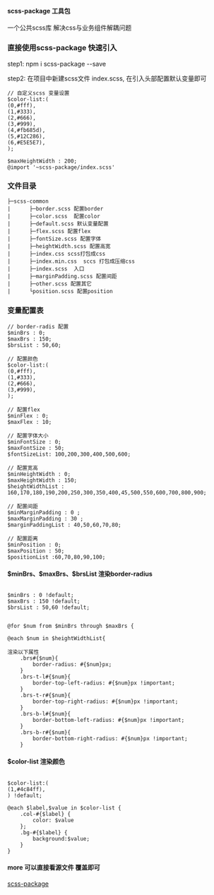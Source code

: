 #### scss-package 工具包

一个公共scss库 解决css与业务组件解耦问题

### 直接使用scss-package 快速引入

step1: npm i scss-package --save

step2: 在项目中新建scss文件 index.scss, 在引入头部配置默认变量即可

```
// 自定义scss 变量设置
$color-list:(
(0,#fff),
(1,#333),
(2,#666),
(3,#999),
(4,#fb685d),
(5,#12C286),
(6,#E5E5E7),
);

$maxHeightWidth : 200;
@import '~scss-package/index.scss'

```

### 文件目录

```
├─scss-common
|      ├─border.scss 配置border
|      ├─color.scss  配置color
|      ├─default.scss 默认变量配置
|      ├─flex.scss 配置flex
|      ├─fontSize.scss 配置字体
|      ├─heightWidth.scss 配置高宽
|      ├─index.css scss打包成css
|      ├─index.min.css  sccs 打包成压缩css
|      ├─index.scss  入口
|      ├─marginPadding.scss 配置间距
|      ├─other.scss 配置其它
|      └position.scss 配置position
```
### 变量配置表

```
// border-radis 配置
$minBrs : 0;
$maxBrs : 150;
$brsList : 50,60;

// 配置颜色
$color-list:(
(0,#fff),
(1,#333),
(2,#666),
(3,#999),
);

// 配置flex
$minFlex : 0;
$maxFlex : 10;

// 配置字体大小
$minFontSize : 0;
$maxFontSize : 50;
$fontSizeList: 100,200,300,400,500,600;

// 配置宽高
$minHeightWidth : 0;
$maxHeightWidth : 150;
$heightWidthList : 160,170,180,190,200,250,300,350,400,45,500,550,600,700,800,900;

// 配置间距
$minMarginPadding : 0 ;
$maxMarginPadding : 30 ;
$marginPaddingList : 40,50,60,70,80;

// 配置距离
$minPosition : 0;
$maxPosition : 50;
$positionList :60,70,80,90,100;

```


####  \$minBrs、\$maxBrs、$brsList 渲染border-radius
```

$minBrs : 0 !default;
$maxBrs : 150 !default;
$brsList : 50,60 !default;


@for $num from $minBrs through $maxBrs {

@each $num in $heightWidthList{    

渲染以下属性
    .brs#{$num}{
        border-radius: #{$num}px;
    }
    .brs-t-l#{$num}{
        border-top-left-radius: #{$num}px !important;
    }
    .brs-t-r#{$num}{
        border-top-right-radius: #{$num}px !important;
    }
    .brs-b-l#{$num}{
        border-bottom-left-radius: #{$num}px !important;
    }
    .brs-b-r#{$num}{
        border-bottom-right-radius: #{$num}px !important;
    }

```

#### $color-list 渲染颜色
```

$color-list:(
(1,#4c84ff),
) !default;

@each $label,$value in $color-list {
    .col-#{$label} {
        color: $value
    };
    .bg-#{$label} {
        background:$value;
    }
}

```

#### more 可以直接看源文件 覆盖即可
[scss-package](https://github.com/yangfan0095/scss-package)





